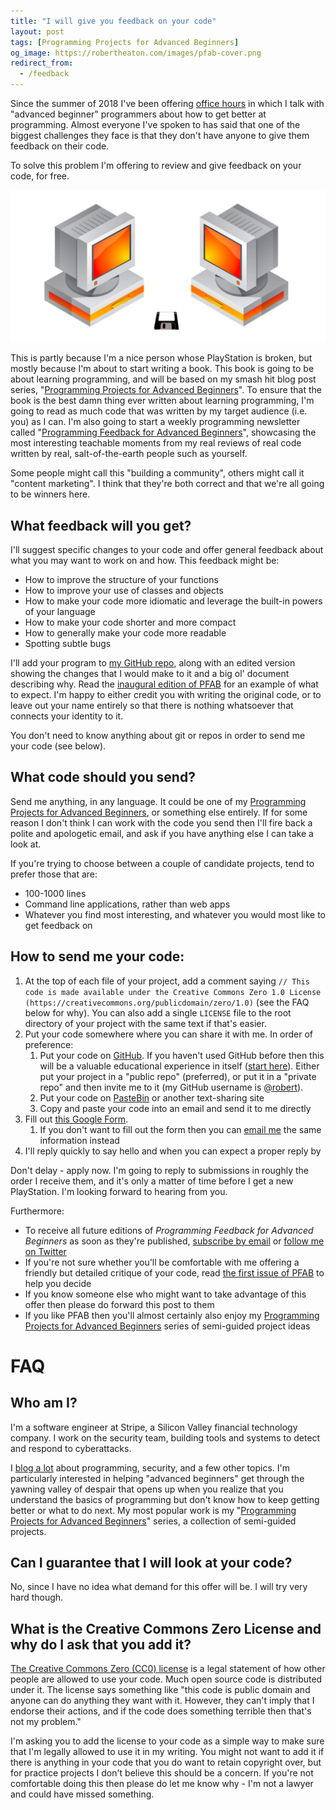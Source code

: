 ```yaml
---
title: "I will give you feedback on your code"
layout: post
tags: [Programming Projects for Advanced Beginners]
og_image: https://robertheaton.com/images/pfab-cover.png
redirect_from:
  - /feedback
---
```

Since the summer of 2018 I've been offering [office hours](/office-hours) in which I talk with "advanced beginner" programmers about how to get better at programming. Almost everyone I've spoken to has said that one of the biggest challenges they face is that they don't have anyone to give them feedback on their code.

To solve this problem I'm offering to review and give feedback on your code, for free.

<img src="/images/pfab-cover.png" />

This is partly because I'm a nice person whose PlayStation is broken, but mostly because I'm about to start writing a book. This book is going to be about learning programming, and will be based on my smash hit blog post series, "[Programming Projects for Advanced Beginners](/ppab)". To ensure that the book is the best damn thing ever written about learning programming, I'm going to read as much code that was written by my target audience (i.e. you) as I can. I'm also going to start a weekly programming newsletter called "[Programming Feedback for Advanced Beginners][mailing-list]", showcasing the most interesting teachable moments from my real reviews of real code written by real, salt-of-the-earth people such as yourself.

Some people might call this "building a community", others might call it "content marketing". I think that they're both correct and that we're all going to be winners here.

## What feedback will you get?
 
I'll suggest specific changes to your code and offer general feedback about what you may want to work on and how. This feedback might be:
 
* How to improve the structure of your functions
* How to improve your use of classes and objects
* How to make your code more idiomatic and leverage the built-in powers of your language
* How to make your code shorter and more compact
* How to generally make your code more readable
* Spotting subtle bugs

I'll add your program to [my GitHub repo](https://github.com/robert/programming-feedback-for-advanced-beginners), along with an edited version showing the changes that I would make to it
and a big ol' document describing why. Read the [inaugural edition of PFAB][pfab0] for an example of what to expect. I'm happy to either credit you with writing the original code, or to leave out your name entirely so that there is nothing whatsoever that connects your identity to it. 

You don't need to know anything about git or repos in order to send me your code (see below).
 
## What code should you send?
 
Send me anything, in any language. It could be one of my [Programming Projects for Advanced Beginners](/ppab), or something else entirely. If for some reason I don't think I can work with the code you send then I'll fire back a polite and apologetic email, and ask if you have anything else I can take a look at.

If you're trying to choose between a couple of candidate projects, tend to prefer those that are:

* 100-1000 lines
* Command line applications, rather than web apps
* Whatever you find most interesting, and whatever you would most like to get feedback on

## How to send me your code:

1. At the top of each file of your project, add a comment saying `// This code is made available under the Creative Commons Zero 1.0 License (https://creativecommons.org/publicdomain/zero/1.0)` (see the FAQ below for why). You can also add a single `LICENSE` file to the root directory of your project with the same text if that's easier.
2. Put your code somewhere where you can share it with me. In order of preference:
    1. Put your code on [GitHub](https://github.com). If you haven't used GitHub before then this will be a valuable educational experience in itself ([start here](https://lab.github.com/githubtraining/paths/first-day-on-github)). Either put your project in a "public repo" (preferred), or put it in a "private repo" and then invite me to it (my GitHub username is [@robert](https://github.com/robert)).
    2. Put your code on [PasteBin](https://pastebin.com) or another text-sharing site
    3. Copy and paste your code into an email and send it to me directly
3. Fill out [this Google Form](https://docs.google.com/forms/d/1-faxhrm6eA8yMYIVnGPf37be4SZdhZn6ZjVjZKDngbM).
    1. If you don't want to fill out the form then you can [email me](/about) the same information instead
4. I'll reply quickly to say hello and when you can expect a proper reply by
 
Don't delay - apply now. I'm going to reply to submissions in roughly the order I receive them, and it's only a matter of time before I get a new PlayStation. I'm looking forward to hearing from you.

Furthermore:
 
* To receive all future editions of *Programming Feedback for Advanced Beginners* as soon as they're published, [subscribe by email][mailing-list] or [follow me on Twitter](https://twitter.com/robjheaton)
* If you're not sure whether you'll be comfortable with me offering a friendly but detailed critique of your code, read [the first issue of PFAB][pfab0] to help you decide
* If you know someone else who might want to take advantage of this offer then please do forward this post to them
* If you like PFAB then you'll almost certainly also enjoy my [Programming Projects for Advanced Beginners](/ppab) series of semi-guided project ideas
 
# FAQ

## Who am I?

I'm a software engineer at Stripe, a Silicon Valley financial technology company. I work on the security team, building tools and systems to detect and respond to cyberattacks.

I [blog a lot](/) about programming, security, and a few other topics. I'm particularly interested in helping "advanced beginners" get through the yawning valley of despair that opens up when you realize that you understand the basics of programming but don't know how to keep getting better or what to do next. My most popular work is my "[Programming Projects for Advanced Beginners](/ppab)" series, a collection of semi-guided projects.

## Can I guarantee that I will look at your code?

No, since I have no idea what demand for this offer will be. I will try very hard though.

## What is the Creative Commons Zero License and why do I ask that you add it?

[The Creative Commons Zero (CC0) license](https://creativecommons.org/share-your-work/public-domain/cc0/) is a legal statement of how other people are allowed to use your code. Much open source code is distributed under it. The license says something like "this code is public domain and anyone can do anything they want with it. However, they can't imply that I endorse their actions, and if the code does something terrible then that's not my problem."

I'm asking you to add the license to your code as a simple way to make sure that I'm legally allowed to use it in my writing. You might not want to add it if there is anything in your code that you do want to retain copyright over, but for practice projects I don't believe this should be a concern. If you're not comfortable doing this then please do let me know why - I'm not a lawyer and could have missed something.

[mailing-list]: https://advancedbeginners.substack.com/subscribe
[pfab0]: /2019/11/08/programming-feedback-for-advanced-beginners-0
